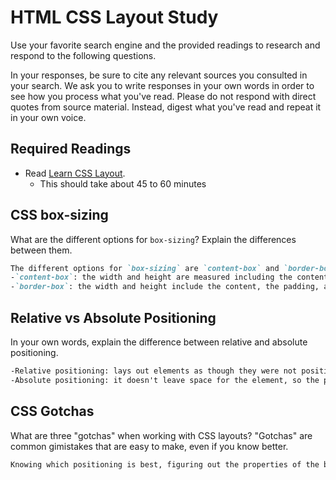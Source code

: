 # HTML CSS Layout Study

Use your favorite search engine and the provided readings to research and respond to the following questions.

In your responses, be sure to cite any relevant sources you consulted in your search. We ask you to write responses in your own words in order to see how you process what you've read. Please do not respond with direct quotes from source material. Instead, digest what you've read and repeat it in your own voice.

## Required Readings

- Read [Learn CSS Layout](http://learnlayout.com).
  - This should take about 45 to 60 minutes

## CSS box-sizing

What are the different options for `box-sizing`? Explain the differences between them.

```md
The different options for `box-sizing` are `content-box` and `border-box`.
-`content-box`: the width and height are measured including the content, but not the padding, border, or margin (initial and default value set by CSS standard).
-`border-box`: the width and height include the content, the padding, and the border, but not the margin (the padding and the border will be inside the box).
```

## Relative vs Absolute Positioning

In your own words, explain the difference between relative and absolute positioning.

```md
-Relative positioning: lays out elements as though they were not positioned, then adjusts it without the layout being changed.
-Absolute positioning: it doesn't leave space for the element, so the position is specified to the initial containing block. They have margins, but don't collapse with them.
```

## CSS Gotchas

What are three "gotchas" when working with CSS layouts? "Gotchas" are common gimistakes that are easy to make, even if you know better.

```md
Knowing which positioning is best, figuring out the properties of the box model, and forgetting to include the `webkit` and `moz` prefixes.
```
